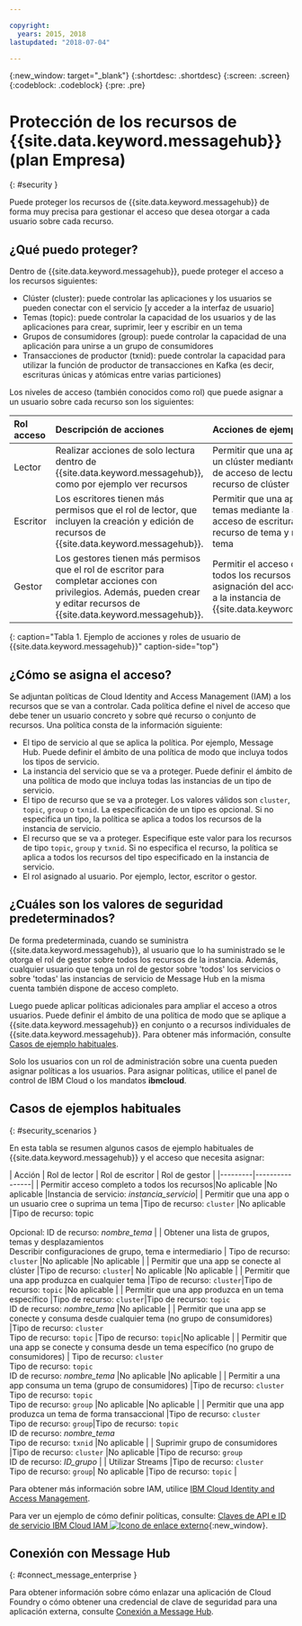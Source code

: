 ```yaml
---

copyright:
  years: 2015, 2018
lastupdated: "2018-07-04"

---
```


{:new_window: target="_blank"}
{:shortdesc: .shortdesc}
{:screen: .screen}
{:codeblock: .codeblock}
{:pre: .pre}

# Protección de los recursos de {{site.data.keyword.messagehub}} (plan Empresa)
{: #security }

Puede proteger los recursos de {{site.data.keyword.messagehub}} de forma muy precisa para gestionar el acceso que desea otorgar a cada usuario sobre cada recurso.

## ¿Qué puedo proteger?

Dentro de {{site.data.keyword.messagehub}}, puede proteger el acceso a los recursos siguientes:
* Clúster (cluster): puede controlar las aplicaciones y los usuarios se pueden conectar con el servicio [y acceder a la interfaz de usuario] 
* Temas (topic): puede controlar la capacidad de los usuarios y de las aplicaciones para crear, suprimir, leer y escribir en un tema 
* Grupos de consumidores (group): puede controlar la capacidad de una aplicación para unirse a un grupo de consumidores 
* Transacciones de productor (txnid): puede controlar la capacidad para utilizar la función de productor de transacciones en Kafka (es decir, escrituras únicas y atómicas entre varias particiones)

Los niveles de acceso (también conocidos como rol) que puede asignar a un usuario sobre cada recurso son los siguientes:

| Rol acceso | Descripción de acciones | Acciones de ejemplo |
|:-----------------|:-----------------|:-----------------|
|  Lector | Realizar acciones de solo lectura dentro de {{site.data.keyword.messagehub}}, como por ejemplo ver recursos | Permitir que una app se conecte a un clúster mediante la asignación de acceso de lectura al tipo de recurso de clúster |
| Escritor | Los escritores tienen más permisos que el rol de lector, que incluyen la creación y edición de recursos de {{site.data.keyword.messagehub}}. | Permitir que una app produzca en temas mediante la asignación del acceso de escritura a los tipos recurso de tema y nombre de tema|
| Gestor | Los gestores tienen más permisos que el rol de escritor para completar acciones con privilegios. Además, pueden crear y editar recursos de {{site.data.keyword.messagehub}}. | Permitir el acceso completo a todos los recursos mediante la asignación del acceso de gestión a la instancia de {{site.data.keyword.messagehub}}|
{: caption="Tabla 1. Ejemplo de acciones y roles de usuario de {{site.data.keyword.messagehub}}" caption-side="top"}

<!-- comment from Charlie and my reply 
CM: need to confirm if hierarchical e.g. write includes read - and doc. 
KR: I think they do inherit the lower level access https://console.bluemix.net/docs/iam/users_roles.html#iamusermanrol 
-->


## ¿Cómo se asigna el acceso?

Se adjuntan políticas de Cloud Identity and Access Management (IAM) a los recursos que se van a controlar. Cada política define el nivel de acceso que debe tener un usuario concreto y sobre qué recurso o conjunto de recursos. Una política consta de la información siguiente: 
* El tipo de servicio al que se aplica la política. Por ejemplo, Message Hub. Puede definir el ámbito de una política de modo que incluya todos los tipos de servicio. 
* La instancia del servicio que se va a proteger. Puede definir el ámbito de una política de modo que incluya todas las instancias de un tipo de servicio. 
* El tipo de recurso que se va a proteger. Los valores válidos son <code>cluster</code>, <code>topic</code>, <code>group</code> o <code>txnid</code>. La especificación de un tipo es opcional. Si no especifica un tipo, la política se aplica a todos los recursos de la instancia de servicio. 
* El recurso que se va a proteger. Especifique este valor para los recursos de tipo <code>topic</code>, <code>group</code> y <code>txnid</code>. Si no especifica el recurso, la política se aplica a todos los recursos del tipo especificado en la instancia de servicio. 
* El rol asignado al usuario. Por ejemplo, lector, escritor o gestor. 

## ¿Cuáles son los valores de seguridad predeterminados?

De forma predeterminada, cuando se suministra {{site.data.keyword.messagehub}}, al usuario que lo ha suministrado se le otorga el rol de gestor sobre todos los recursos de la instancia. Además, cualquier usuario que tenga un rol de gestor sobre 'todos' los servicios o sobre 'todas' las instancias de servicio de Message Hub en la misma cuenta también dispone de acceso completo. 

Luego puede aplicar políticas adicionales para ampliar el acceso a otros usuarios. Puede definir el ámbito de una política de modo que se aplique a {{site.data.keyword.messagehub}} en conjunto o a recursos individuales de {{site.data.keyword.messagehub}}. Para obtener más información, consulte [Casos de ejemplo habituales](#security_scenarios).

Solo los usuarios con un rol de administración sobre una cuenta pueden asignar políticas a los usuarios. Para asignar políticas, utilice el panel de control de IBM Cloud o los mandatos **ibmcloud**. 
<!--
For example steps for {{site.data.keyword.messagehub}}, see [Examples](#security_examples).
-->


## Casos de ejemplos habituales
{: #security_scenarios }

En esta tabla se resumen algunos casos de ejemplo habituales de {{site.data.keyword.messagehub}} y el acceso que necesita asignar:

| Acción | Rol de lector | Rol de escritor | Rol de gestor |
|---------|----------------|
| Permitir acceso completo a todos los recursos|No aplicable   |No aplicable  |Instancia de servicio: <var class="keyword varname">instancia_servicio</var>|
| Permitir que una app o un usuario cree o suprima un tema |Tipo de recurso: <code>cluster</code>   |No aplicable  |Tipo de recurso: topic <br/><br/>Opcional: ID de recurso: <var class="keyword varname">nombre_tema</var> |
| Obtener una lista de grupos, temas y desplazamientos <br/> Describir configuraciones de grupo, tema e intermediario | Tipo de recurso: <code>cluster</code>      |No aplicable  |No aplicable      |
| Permitir que una app se conecte al clúster  |Tipo de recurso: <code>cluster</code>| No aplicable     |No aplicable      |
| Permitir que una app produzca en cualquier tema  |Tipo de recurso: <code>cluster</code>|Tipo de recurso: <code>topic</code> |No aplicable     |
| Permitir que una app produzca en un tema específico  |Tipo de recurso: <code>cluster</code>|Tipo de recurso: <code>topic</code><br/>ID de recurso: <var class="keyword varname">nombre_tema</var>      |No aplicable     |
| Permitir que una app se conecte y consuma desde cualquier tema (no grupo de consumidores)  |Tipo de recurso: <code>cluster</code> <br/>Tipo de recurso: <code>topic</code> |Tipo de recurso: <code>topic</code>|No aplicable     |
| Permitir que una app se conecte y consuma desde un tema específico (no grupo de consumidores)  | Tipo de recurso: <code>cluster</code> <br/>Tipo de recurso: <code>topic</code><br/>ID de recurso: <var class="keyword varname">nombre_tema</var> |No aplicable     |No aplicable     |
| Permitir a una app consuma un tema (grupo de consumidores)  |Tipo de recurso: <code>cluster</code> <br/>Tipo de recurso: <code>topic</code><br/> Tipo de recurso: <code>group</code> |No aplicable      |No aplicable     |
| Permitir que una app produzca un tema de forma transaccional  |Tipo de recurso: <code>cluster</code> <br/> Tipo de recurso: <code>group</code>|Tipo de recurso: <code>topic</code> <br/>ID de recurso: <var class="keyword varname">nombre_tema</var> <br/>Tipo de recurso: <code>txnid</code> |No aplicable     |
| Suprimir grupo de consumidores |Tipo de recurso: <code>cluster</code> |No aplicable  |Tipo de recurso: <code>group</code> <br/>ID de recurso: <var class="keyword varname">ID_grupo</var>      |
| Utilizar Streams |Tipo de recurso: <code>cluster</code></br>Tipo de recurso: <code>group</code>| No aplicable  |Tipo de recurso: <code>topic</code>    |

Para obtener más información sobre IAM, utilice [IBM Cloud Identity and Access Management](/docs/iam/index.html#iamoverview).

Para ver un ejemplo de cómo definir políticas, consulte: [Claves de API e ID de servicio IBM Cloud IAM ![Icono de enlace externo](../../icons/launch-glyph.svg "Icono de enlace externo")](https://www.ibm.com/blogs/bluemix/2017/10/introducing-ibm-cloud-iam-service-ids-api-keys/){:new_window}.


## Conexión con Message Hub
{: #connect_message_enterprise }

Para obtener información sobre cómo enlazar una aplicación de Cloud Foundry o cómo obtener una credencial de clave de seguridad para una aplicación externa, consulte [Conexión a Message Hub](/docs/services/MessageHub/messagehub127.html#connect_messagehub).

<!-- 28/06/18 - Karen: draft info only

## Examples
{: #security_examples }

I want to give a user access to create or delete a topic:

1. From the IBM Cloud dashboard, go to the **Manage** tab &gt; **Security** &gt; **Identity and Access**, and then select **Users**.
2. Click **Invite users**.
3. Specify the email address of the user that you want to invite.
4. In the **Access** section, expand the **Services** option.
5. Choose to assign access to a **Resource**.
6. In the **Services** section, select **Message Hub**
7. In the **Region** section, make your selection.
8. In the **Service instance** section, locate your instance and select it.
9. In the **Resource type** section, enter **cluster**.
10. In the **Select roles** section, check the **Reader** box.
11. In the **Resource type** section, enter **topic**.
12. In the **Select roles** section, check the **Manager** box.
13. Click **Invite users**.

-->















